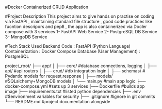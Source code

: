#Docker Containerized CRUD Application

#Project Description 
This project aims to give hands on practise on coding via FastAPI , maintaining standard file structure , good code practices like fucntion descripors and pep8 , the app is also containerized via Docler compose with 3 services 
1- FastAPI Web Service 
2- PostgreSQL DB Service
3- MongoDB Service

#Tech Stack Used
Backend Code : FastAPI (Python Language)
Containerization : Docker Compose
Database (User Management) : PostgreSQL

project_root/
├── app/
│   ├── core/           #database connections, logging
│   ├── api/            #api routers
│   ├── crud/           #db integration login
│   ├── schemas/        # Pydantic models for request,response 
│   ├── models/         #SQLalchemy+MongoDB models
│   └── main.py         #main app logic
├── docker-compose.yml  #sets up 3 services
├── Dockerfile          #builds app image
├── requirements.txt    #listed python dependencies
├── .env        #$environment variables for security
├── .gitignore          #ignore in git commits
└── README.md           #project documentation alongside

